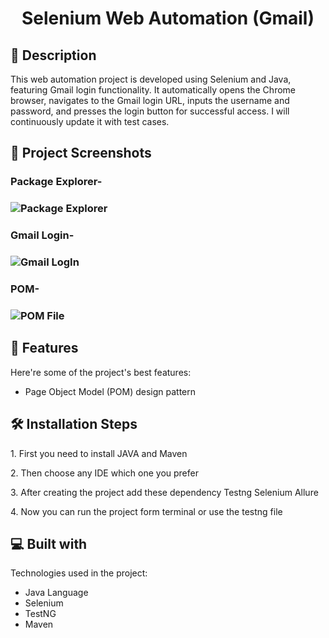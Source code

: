 <h1 id="title" align="center">Selenium Web Automation (Gmail)</h1>

 <!--<p align="center"><img src="https://socialify.git.ci/shantokumarsaha123/Web-Automation-Selenium-java/image?forks=1&amp;issues=1&amp;language=1&amp;name=1&amp;owner=1&amp;pulls=1&amp;stargazers=1&amp;theme=Light" alt="project-image"></p> -->


<h2>📝 Description</h2> 
This web automation project is developed using Selenium and Java, featuring Gmail login functionality. It automatically opens the Chrome browser, navigates to the Gmail login URL, inputs the username and password, and presses the login button for successful access. I will continuously update it with test cases. </p>

<h2>📸 Project Screenshots</h2>

<h3> Package Explorer- <h3>

![Package Explorer](https://github.com/shantokumarsaha123/Selenium-Java-WebAutomation-Testiing/assets/122052172/0333919d-fa10-49b2-a3c5-e16452304a6f)


<h3> Gmail Login- <h3>
 
![Gmail LogIn](https://github.com/shantokumarsaha123/Selenium-Java-WebAutomation-Testiing/assets/122052172/980645a0-0454-484c-9308-348f778fb860)


<h3> POM- <h3>
 
![POM File](https://github.com/shantokumarsaha123/Selenium-Java-WebAutomation-Testiing/assets/122052172/b067f294-345f-4f24-afb9-f4f52646d2b7)




<h2>🚀 Features</h2>

Here're some of the project's best features:

*   Page Object Model (POM) design pattern

<h2>🛠️ Installation Steps</h2>

<p>1. First you need to install JAVA and Maven</p>

<p>2. Then choose any IDE which one you prefer</p>

<p>3. After creating the project add these dependency Testng Selenium Allure</p>

<p>4. Now you can run the project form terminal or use the testng file</p>

  
  
<h2>💻 Built with</h2>

Technologies used in the project:

*   Java Language
*   Selenium
*   TestNG
*   Maven

 <!--<h1> There is some problem with the site which i take for this project, maybe domain problem. so i am trying to replace this with another site asap </h1> -->
